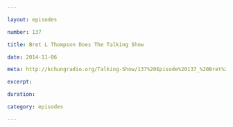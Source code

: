 ```yaml
---

layout: episodes

number: 137

title: Bret L Thompson Does The Talking Show

date: 2014-11-06

meta: http://kchungradio.org/Talking-Show/137%20Episode%20137_%20Bret%20L%20Thompson%20Does%20The%20Talking%20Show.mp3

excerpt: 

duration: 

category: episodes

---
```


